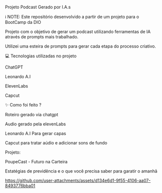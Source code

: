 Projeto Podcast Gerado por I.A.s

ℹ️ NOTE: Este repositório desenvolvido a partir de um projeto para o BootCamp da DIO

Projeto com o objetivo de gerar um podcast utilizando ferramentas de IA através de prompts mais trabalhado.

Utilizei uma esteira de prompts para gerar cada etapa do processo criativo.

💻 Tecnologias utilizadas no projeto

ChatGPT

Leonardo A.I

ElevenLabs

Capcut 

✨ Como foi feito ?

Roteiro gerado via chatgpt

Audio gerado pela elevenLabs

Leonardo A.I Para gerar capas

Capcut para tratar aúdio e adicionar sons de fundo

Projeto:

PoupeCast - Futuro na Carteira

Estatégias de previdência e o que você precisa saber para garatir o amanhã



https://github.com/user-attachments/assets/d134e6d1-9f55-4106-aa07-8493776bba01



